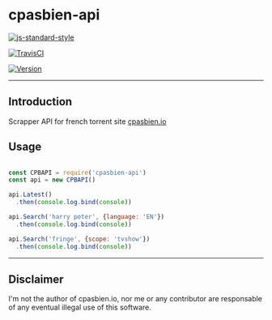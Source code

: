 cpasbien-api
===========

[![js-standard-style](https://img.shields.io/badge/code%20style-standard-brightgreen.svg)](http://standardjs.com/)

[![TravisCI](https://img.shields.io/travis/yadomi/cpasbien-api/master)](https://travis-ci.org/yadomi/cpasbien-api)

[![Version](https://img.shields.io/npm/v/npm.svg)](https://www.npmjs.com/package/cpasbien-api)

---

Introduction
------------

Scrapper API for french torrent site [cpasbien.io](http://www.cpasbien.io)

Usage
-----

```js

const CPBAPI = require('cpasbien-api')
const api = new CPBAPI()

api.Latest()
  .then(console.log.bind(console))

api.Search('harry poter', {language: 'EN'})
  .then(console.log.bind(console))

api.Search('fringe', {scope: 'tvshow'})
  .then(console.log.bind(console))

```

---

Disclaimer
---------

I'm not the author of cpasbien.io, nor me or any contributor are responsable of any eventual illegal use of this software.
